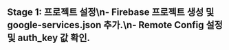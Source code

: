 ## Stage 1: 프로젝트 설정\n- Firebase 프로젝트 생성 및 google-services.json 추가.\n- Remote Config 설정 및 auth_key 값 확인.
